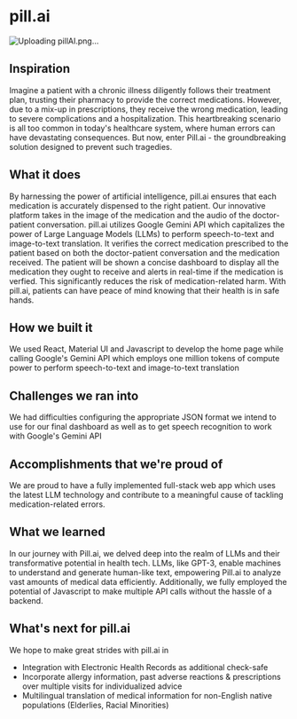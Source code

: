 # pill.ai

![Uploading pillAI.png…]()

## Inspiration

Imagine a patient with a chronic illness diligently follows their treatment plan, trusting their pharmacy to provide the correct medications. However, due to a mix-up in prescriptions, they receive the wrong medication, leading to severe complications and a hospitalization. This heartbreaking scenario is all too common in today's healthcare system, where human errors can have devastating consequences.
But now, enter Pill.ai - the groundbreaking solution designed to prevent such tragedies.

## What it does

By harnessing the power of artificial intelligence, pill.ai ensures that each medication is accurately dispensed to the right patient. Our innovative platform takes in the image of the medication and the audio of the doctor-patient conversation. pill.ai utilizes Google Gemini API which capitalizes the power of Large Language Models (LLMs) to perform speech-to-text and image-to-text translation. It verifies the correct medication prescribed to the patient based on both the doctor-patient conversation and the medication received. The patient will be shown a concise dashboard to display all the medication they ought to receive and alerts in real-time if the medication is verfied. This significantly reduces the risk of medication-related harm. With pill.ai, patients can have peace of mind knowing that their health is in safe hands.

## How we built it

We used React, Material UI and Javascript to develop the home page while calling Google's Gemini API which employs one million tokens of compute power to perform speech-to-text and image-to-text translation

## Challenges we ran into

We had difficulties configuring the appropriate JSON format we intend to use for our final dashboard as well as to get speech recognition to work with Google's Gemini API

## Accomplishments that we're proud of

We are proud to have a fully implemented full-stack web app which uses the latest LLM technology and contribute to a meaningful cause of tackling medication-related errors. 

## What we learned

In our journey with Pill.ai, we delved deep into the realm of LLMs and their transformative potential in health tech. LLMs, like GPT-3, enable machines to understand and generate human-like text, empowering Pill.ai to analyze vast amounts of medical data efficiently. Additionally, we fully employed the potential of Javascript to make multiple API calls without the hassle of a backend.

## What's next for pill.ai

We hope to make great strides with pill.ai in 
- Integration with Electronic Health Records as additional check-safe
- Incorporate allergy information, past adverse reactions &  prescriptions over multiple visits for individualized advice
- Multilingual translation of medical information for non-English native populations (Elderlies, Racial Minorities)
